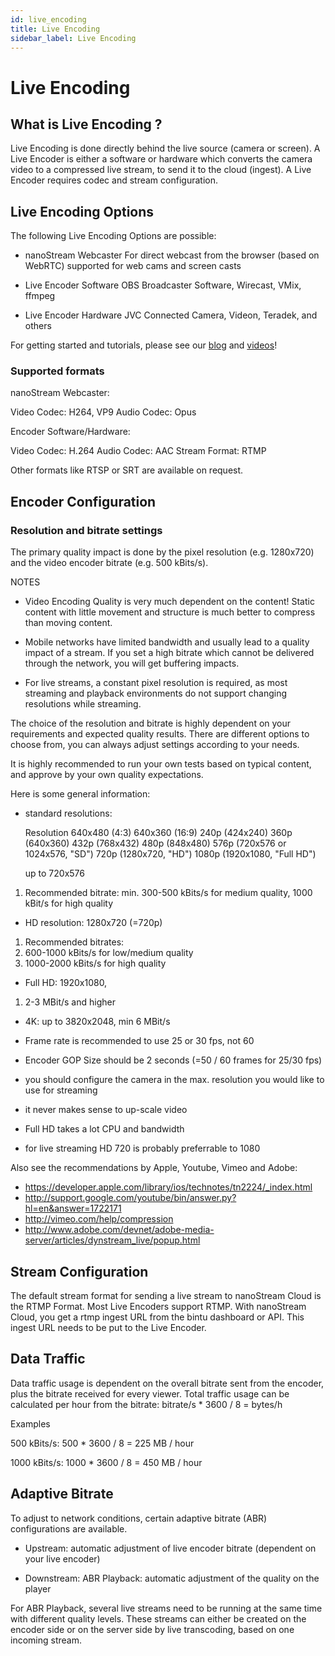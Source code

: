 ```yaml
---
id: live_encoding
title: Live Encoding
sidebar_label: Live Encoding
---
```


# Live Encoding 

## What is Live Encoding ?

Live Encoding is done directly behind the live source (camera or screen).
A Live Encoder is either a software or hardware which converts the 
camera video to a compressed live stream, to send it to the cloud (ingest).
A Live Encoder requires codec and stream configuration. 

## Live Encoding Options

The following Live Encoding Options are possible:

- nanoStream Webcaster
  For direct webcast from the browser (based on WebRTC)
  supported for web cams and screen casts

- Live Encoder Software
  OBS Broadcaster Software, Wirecast, VMix, ffmpeg

- Live Encoder Hardware
  JVC Connected Camera, Videon, Teradek, and others

For getting started and tutorials, please see our [blog](https://www.nanocosmos.de/blog/2020/01/how-to-use-obs-as-a-live-encoder-for-your-nanostream/) and [videos](https://www.nanocosmos.de/blog/videos)!

### Supported formats

nanoStream Webcaster: 

Video Codec: H264, VP9
Audio Codec: Opus

Encoder Software/Hardware:

Video Codec: H.264 
Audio Codec: AAC
Stream Format: RTMP

Other formats like RTSP or SRT are available on request.

## Encoder Configuration

### Resolution and bitrate settings

The primary quality impact is done by the pixel resolution (e.g. 1280x720)
and the video encoder bitrate (e.g. 500 kBits/s).

NOTES

- Video Encoding Quality is very much dependent on the content! Static content with little movement and structure is much better to compress than moving content.

- Mobile networks have limited bandwidth and usually lead to a quality impact of a stream. If you set a high bitrate which cannot be delivered through the network, you will get buffering impacts.

- For live streams, a constant pixel resolution is required, as most streaming and playback environments do not support changing resolutions while streaming.

The choice of the resolution and bitrate is highly dependent on your requirements and expected quality results.
There are different options to choose from, you can always adjust settings according to your needs.

It is highly recommended to run your own tests based on typical content, and approve by your own quality expectations.

Here is some general information:

- standard resolutions: 

  Resolution
  640x480 (4:3) 
  640x360 (16:9)
  240p (424x240)
  360p (640x360)
  432p (768x432)
  480p (848x480)
  576p (720x576 or 1024x576, "SD")
  720p (1280x720, "HD")
  1080p (1920x1080, "Full HD")

  up to 720x576
 1.  Recommended bitrate:
    min. 300-500 kBits/s for medium quality, 1000 kBit/s for high quality

- HD resolution: 1280x720 (=720p)
 1.  Recommended bitrates:
 2.  600-1000 kBits/s for low/medium quality
 3.  1000-2000 kBits/s for high quality

- Full HD: 1920x1080,
 1.  2-3 MBit/s and higher

- 4K: up to 3820x2048, min 6 MBit/s

- Frame rate is recommended to use 25 or 30 fps, not 60

- Encoder GOP Size should be 2 seconds (=50 / 60 frames for 25/30 fps)

- you should configure the camera in the max. resolution you would like to use for streaming
- it never makes sense to up-scale video
- Full HD takes a lot CPU and bandwidth
- for live streaming HD 720 is probably preferrable to 1080

Also see the recommendations by Apple, Youtube, Vimeo and Adobe:

- https://developer.apple.com/library/ios/technotes/tn2224/_index.html
- http://support.google.com/youtube/bin/answer.py?hl=en&answer=1722171
- http://vimeo.com/help/compression
- http://www.adobe.com/devnet/adobe-media-server/articles/dynstream_live/popup.html

## Stream Configuration

The default stream format for sending a live stream to nanoStream Cloud
is the RTMP Format.
Most Live Encoders support RTMP.
With nanoStream Cloud, you get a rtmp ingest URL from the bintu dashboard or API.
This ingest URL needs to be put to the Live Encoder.

## Data Traffic

Data traffic usage is dependent on the overall bitrate sent from the encoder, plus the bitrate received for every viewer.
Total traffic usage can be calculated per hour from the bitrate:
bitrate/s * 3600 / 8 =  bytes/h

Examples

500 kBits/s:
500 * 3600 / 8 = 225 MB / hour

1000 kBits/s:
1000 * 3600 / 8 = 450 MB / hour


## Adaptive Bitrate

To adjust to network conditions, certain adaptive bitrate (ABR) configurations are available.

- Upstream: automatic adjustment of live encoder bitrate (dependent on your live encoder)

- Downstream: ABR Playback: automatic adjustment of the quality on the player

For ABR Playback, several live streams need to be running at the same time with different quality levels. These streams can either be created on the encoder side or on the server side by live transcoding, based on one incoming stream.


